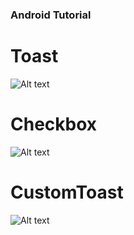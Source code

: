 ### Android Tutorial

# Toast

![Alt text](https://github.com/alekhya100/androidTutorial/blob/master/screenshots/AndroidToast.png)

#  Checkbox

![Alt text](https://github.com/alekhya100/androidTutorial/blob/master/screenshots/Checkbox.png)

#  CustomToast

![Alt text](https://github.com/alekhya100/androidTutorial/blob/master/screenshots/CustomToast.png)



 
